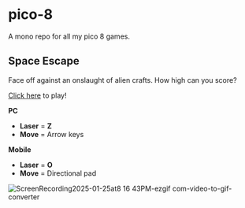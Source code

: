 # pico-8
A mono repo for all my pico 8 games.


## Space Escape
Face off against an onslaught of alien crafts. How high can you score?

[Click here](https://www.lexaloffle.com/bbs/?tid=146778) to play!

**PC**  
- **Laser** = **Z**
- **Move** = Arrow keys

**Mobile**  
- **Laser** = **O**
- **Move** = Directional pad

![ScreenRecording2025-01-25at8 16 43PM-ezgif com-video-to-gif-converter](https://github.com/user-attachments/assets/ed67c626-f71d-4537-8923-82dbe622cff5)
